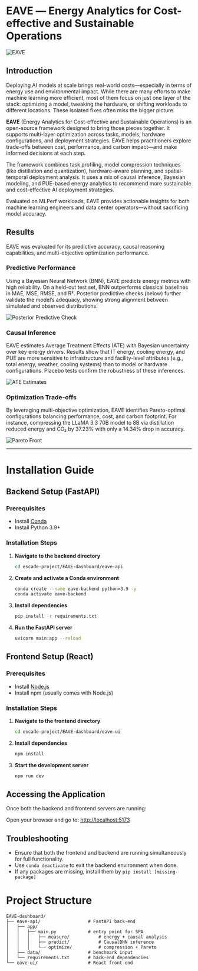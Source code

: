 # EAVE ― Energy Analytics for Cost-effective and Sustainable Operations

![EAVE](images/escade.jpg)

## Introduction

Deploying AI models at scale brings real-world costs—especially in terms of energy use and environmental impact. While there are many efforts to make machine learning more efficient, most of them focus on just one layer of the stack: optimizing a model, tweaking the hardware, or shifting workloads to different locations. These isolated fixes often miss the bigger picture.

**EAVE** (Energy Analytics for Cost-effective and Sustainable Operations) is an open-source framework designed to bring those pieces together. It supports multi-layer optimization across tasks, models, hardware configurations, and deployment strategies. EAVE helps practitioners explore trade-offs between cost, performance, and carbon impact—and make informed decisions at each step.

The framework combines task profiling, model compression techniques (like distillation and quantization), hardware-aware planning, and spatial-temporal deployment analysis. It uses a mix of causal inference, Bayesian modeling, and PUE-based energy analytics to recommend more sustainable and cost-effective AI deployment strategies.

Evaluated on MLPerf workloads, EAVE provides actionable insights for both machine learning engineers and data center operators—without sacrificing model accuracy.

## Results

EAVE was evaluated for its predictive accuracy, causal reasoning capabilities, and multi-objective optimization performance.

### Predictive Performance

Using a Bayesian Neural Network (BNN), EAVE predicts energy metrics with high reliability. On a held-out test set, BNN outperforms classical baselines in MAE, MSE, RMSE, and R². Posterior predictive checks (below) further validate the model’s adequacy, showing strong alignment between simulated and observed distributions.

![Posterior Predictive Check](images/posterior_predictive_check.png)

### Causal Inference

EAVE estimates Average Treatment Effects (ATE) with Bayesian uncertainty over key energy drivers. Results show that IT energy, cooling energy, and PUE are more sensitive to infrastructure and facility-level attributes (e.g., total energy, weather, cooling systems) than to model or hardware configurations. Placebo tests confirm the robustness of these inferences.

![ATE Estimates](images/ate_estimates.jpg)

### Optimization Trade-offs

By leveraging multi-objective optimization, EAVE identifies Pareto-optimal configurations balancing performance, cost, and carbon footprint. For instance, compressing the LLaMA 3.3 70B model to 8B via distillation reduced energy and CO₂ by 37.23% with only a 14.34% drop in accuracy.

![Pareto Front](images/pareto_front.png)


---

# Installation Guide

## Backend Setup (FastAPI)

### Prerequisites

* Install [Conda](https://docs.conda.io/projects/conda/en/latest/user-guide/install/)
* Install Python 3.9+

### Installation Steps

1.  **Navigate to the backend directory**
    ```bash
    cd escade-project/EAVE-dashboard/eave-api
    ```

2.  **Create and activate a Conda environment**
    ```bash
    conda create --name eave-backend python=3.9 -y
    conda activate eave-backend
    ```

3.  **Install dependencies**
    ```bash
    pip install -r requirements.txt
    ```

4.  **Run the FastAPI server**
    ```bash
    uvicorn main:app --reload
    ```

## Frontend Setup (React)

### Prerequisites

* Install [Node.js](https://nodejs.org/)
* Install npm (usually comes with Node.js)

### Installation Steps

1.  **Navigate to the frontend directory**
    ```bash
    cd escade-project/EAVE-dashboard/eave-ui
    ```

2.  **Install dependencies**
    ```bash
    npm install
    ```

3.  **Start the development server**
    ```bash
    npm run dev
    ```

## Accessing the Application

Once both the backend and frontend servers are running:

Open your browser and go to: [http://localhost:5173](http://localhost:5173)

## Troubleshooting

* Ensure that both the frontend and backend are running simultaneously for full functionality.
* Use `conda deactivate` to exit the backend environment when done.
* If any packages are missing, install them by `pip install [missing-package]`


# Project Structure
```
EAVE-dashboard/
├── eave-api/                  # FastAPI back-end
│   ├── app/
│   │   ├── main.py            # entry point for SPA
│   │   │   ├── measure/           # energy + causal analysis
│   │   │   ├── predict/           # CausalBNN inference
│   │   │   └── optimize/          # compression + Pareto
│   ├── data/                  # benchmark input
│   └── requirements.txt       # back-end dependencies
└── eave-ui/                   # React front-end
```
